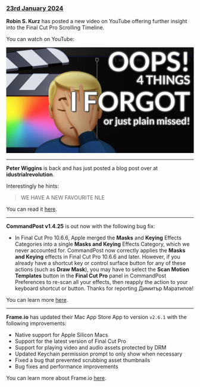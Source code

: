 ### [23rd January 2024](/news/20240123)

**Robin S. Kurz** has posted a new video on YouTube offering further insight into the Final Cut Pro Scrolling Timeline.

You can watch on YouTube:

[![](/static/scrolling-timeline-youtube.jpeg)](https://www.youtube.com/watch?v=gu2wdII-yKk)

---

**Peter Wiggins** is back and has just posted a blog post over at **idustrialrevolution**.

Interestingly he hints:

> WE HAVE A NEW FAVOURITE NLE

You can read it [here](https://idustrialrevolution.com/blogs/news/diary-of-a-plugin-writer-3).

---

**CommandPost v1.4.25** is out now with the following bug fix:

- In Final Cut Pro 10.6.6, Apple merged the **Masks** and **Keying** Effects Categories into a single **Masks and Keying** Effects Category, which we never accounted for. CommandPost now correctly applies the **Masks and Keying** effects in Final Cut Pro 10.6.6 and later. However, if you already have a shortcut key or control surface button for any of these actions (such as **Draw Mask**), you may have to select the **Scan Motion Templates** button in the **Final Cut Pro** panel in CommandPost Preferences to re-scan all your effects, then reapply the action to your keyboard shortcut or button. Thanks for reporting Димитър Маратилов!

You can learn more [here](https://commandpost.io).

---

**Frame.io** has updated their Mac App Store App to version `v2.6.1` with the following improvements:

- Native support for Apple Silicon Macs
- Support for the latest version of Final Cut Pro
- Support for playing video and audio assets protected by DRM
- Updated Keychain permission prompt to only show when necessary
- Fixed a bug that prevented scrubbing asset thumbnails
- Bug fixes and performance improvements

You can learn more about Frame.io [here](https://frame.io).